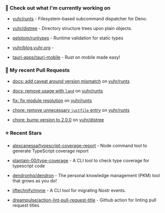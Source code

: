 ### 👷 Check out what I'm currently working on



- [yuhr/runts](https://github.com/yuhr/runts) - Filesystem-based subcommand dispatcher for Deno.

- [yuhr/distree](https://github.com/yuhr/distree) - Directory structure trees upon plain objects.

- [pelotom/runtypes](https://github.com/pelotom/runtypes) - Runtime validation for static types

- [yuhr/blog.yuhr.org](https://github.com/yuhr/blog.yuhr.org) - 

- [tauri-apps/tauri-mobile](https://github.com/tauri-apps/tauri-mobile) - Rust on mobile made easy!

### 🔨 My recent Pull Requests



- [docs: add caveat around version mismatch](https://github.com/yuhr/runts/pull/4) on [yuhr/runts](https://github.com/yuhr/runts)

- [docs: remove usage with `land`](https://github.com/yuhr/runts/pull/3) on [yuhr/runts](https://github.com/yuhr/runts)

- [fix: fix module resolution](https://github.com/yuhr/runts/pull/2) on [yuhr/runts](https://github.com/yuhr/runts)

- [chore: remove unnecessary `justfile` entry](https://github.com/yuhr/runts/pull/1) on [yuhr/runts](https://github.com/yuhr/runts)

- [chore: bump version to 2.0.0](https://github.com/yuhr/distree/pull/5) on [yuhr/distree](https://github.com/yuhr/distree)

### ⭐ Recent Stars



- [alexcanessa/typescript-coverage-report](https://github.com/alexcanessa/typescript-coverage-report) - Node command tool to generate TypeScript coverage report

- [plantain-00/type-coverage](https://github.com/plantain-00/type-coverage) - A CLI tool to check type coverage for typescript code

- [dendronhq/dendron](https://github.com/dendronhq/dendron) - The personal knowledge management (PKM) tool that grows as you do!

- [jiftechnify/myne](https://github.com/jiftechnify/myne) - A CLI tool for migrating Nostr events.

- [dreampulse/action-lint-pull-request-title](https://github.com/dreampulse/action-lint-pull-request-title) - Github action for linting pull request titles
